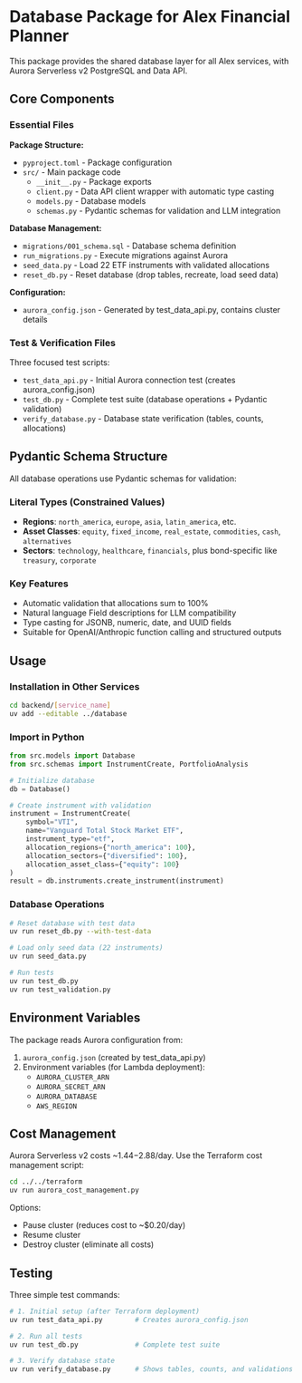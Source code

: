 # Database Package for Alex Financial Planner

This package provides the shared database layer for all Alex services, with Aurora Serverless v2 PostgreSQL and Data API.

## Core Components

### Essential Files

**Package Structure:**
- `pyproject.toml` - Package configuration
- `src/` - Main package code
  - `__init__.py` - Package exports
  - `client.py` - Data API client wrapper with automatic type casting
  - `models.py` - Database models
  - `schemas.py` - Pydantic schemas for validation and LLM integration

**Database Management:**
- `migrations/001_schema.sql` - Database schema definition
- `run_migrations.py` - Execute migrations against Aurora
- `seed_data.py` - Load 22 ETF instruments with validated allocations
- `reset_db.py` - Reset database (drop tables, recreate, load seed data)

**Configuration:**
- `aurora_config.json` - Generated by test_data_api.py, contains cluster details

### Test & Verification Files

Three focused test scripts:
- `test_data_api.py` - Initial Aurora connection test (creates aurora_config.json)
- `test_db.py` - Complete test suite (database operations + Pydantic validation)
- `verify_database.py` - Database state verification (tables, counts, allocations)

## Pydantic Schema Structure

All database operations use Pydantic schemas for validation:

### Literal Types (Constrained Values)
- **Regions**: `north_america`, `europe`, `asia`, `latin_america`, etc.
- **Asset Classes**: `equity`, `fixed_income`, `real_estate`, `commodities`, `cash`, `alternatives`
- **Sectors**: `technology`, `healthcare`, `financials`, plus bond-specific like `treasury`, `corporate`

### Key Features
- Automatic validation that allocations sum to 100%
- Natural language Field descriptions for LLM compatibility
- Type casting for JSONB, numeric, date, and UUID fields
- Suitable for OpenAI/Anthropic function calling and structured outputs

## Usage

### Installation in Other Services
```bash
cd backend/[service_name]
uv add --editable ../database
```

### Import in Python
```python
from src.models import Database
from src.schemas import InstrumentCreate, PortfolioAnalysis

# Initialize database
db = Database()

# Create instrument with validation
instrument = InstrumentCreate(
    symbol="VTI",
    name="Vanguard Total Stock Market ETF",
    instrument_type="etf",
    allocation_regions={"north_america": 100},
    allocation_sectors={"diversified": 100},
    allocation_asset_class={"equity": 100}
)
result = db.instruments.create_instrument(instrument)
```

### Database Operations
```bash
# Reset database with test data
uv run reset_db.py --with-test-data

# Load only seed data (22 instruments)
uv run seed_data.py

# Run tests
uv run test_db.py
uv run test_validation.py
```

## Environment Variables

The package reads Aurora configuration from:
1. `aurora_config.json` (created by test_data_api.py)
2. Environment variables (for Lambda deployment):
   - `AURORA_CLUSTER_ARN`
   - `AURORA_SECRET_ARN`
   - `AURORA_DATABASE`
   - `AWS_REGION`

## Cost Management

Aurora Serverless v2 costs ~$1.44-$2.88/day. Use the Terraform cost management script:
```bash
cd ../../terraform
uv run aurora_cost_management.py
```

Options:
- Pause cluster (reduces cost to ~$0.20/day)
- Resume cluster
- Destroy cluster (eliminate all costs)

## Testing

Three simple test commands:
```bash
# 1. Initial setup (after Terraform deployment)
uv run test_data_api.py        # Creates aurora_config.json

# 2. Run all tests
uv run test_db.py              # Complete test suite

# 3. Verify database state
uv run verify_database.py      # Shows tables, counts, and validations
```